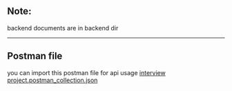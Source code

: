 
## Note:
 backend documents are in backend dir

--------------------------


## Postman file
you can import this postman file for api usage
[interview project.postman_collection.json](https://github.com/erfanAliaghdam/interview-project/files/13451940/interview.project.postman_collection.json)
